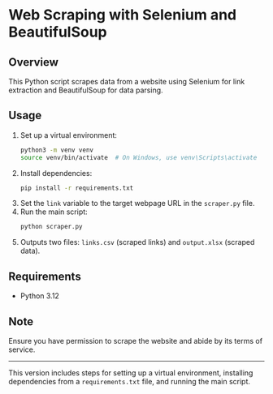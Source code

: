 # Web Scraping with Selenium and BeautifulSoup

## Overview
This Python script scrapes data from a website using Selenium for link extraction and BeautifulSoup for data parsing.

## Usage
1. Set up a virtual environment:
    ```bash
    python3 -m venv venv
    source venv/bin/activate  # On Windows, use venv\Scripts\activate
    ```
2. Install dependencies:
    ```bash
    pip install -r requirements.txt
    ```
3. Set the `link` variable to the target webpage URL in the `scraper.py` file.
4. Run the main script:
    ```bash
    python scraper.py
    ```
5. Outputs two files: `links.csv` (scraped links) and `output.xlsx` (scraped data).

## Requirements
- Python 3.12

## Note
Ensure you have permission to scrape the website and abide by its terms of service.

---

This version includes steps for setting up a virtual environment, installing dependencies from a `requirements.txt` file, and running the main script.